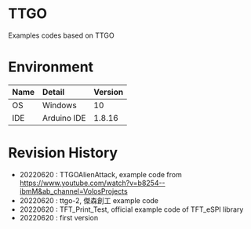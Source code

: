# TTGO
Examples codes based on TTGO

# Environment
| Name               | Detail        | Version |
| :----------------- | :------------ | :------ |
| OS                 | Windows       | 10      |
| IDE                | Arduino IDE   | 1.8.16  |

# Revision History
- 20220620 : TTGOAlienAttack, example code from https://www.youtube.com/watch?v=b8254--ibmM&ab_channel=VolosProjects
- 20220620 : ttgo-2, 傑森創工 example code
- 20220620 : TFT_Print_Test, official example code of TFT_eSPI library 
- 20220620 : first version



